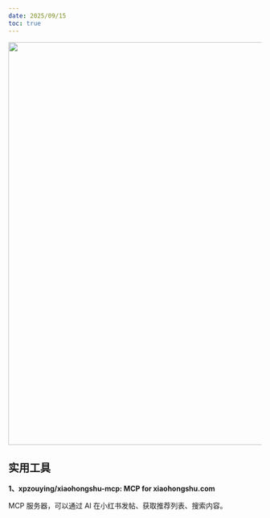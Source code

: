```yaml
---
date: 2025/09/15
toc: true
---
```


<img src="https://opengraph.githubassets.com/47f3969a237f6dfc7708fbfea8bbfa7f7a9d31edb5d6b69663f05362c34720d2/xpzouying/xiaohongshu-mcp" width="800" />

## 实用工具
**1、xpzouying/xiaohongshu-mcp: MCP for xiaohongshu.com**

MCP 服务器，可以通过 AI 在小红书发帖、获取推荐列表、搜索内容。



